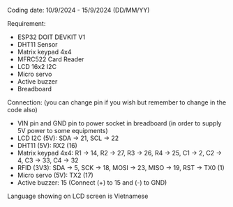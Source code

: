 Coding date: 10/9/2024 - 15/9/2024 (DD/MM/YY)

Requirement:

- ESP32 DOIT DEVKIT V1
- DHT11 Sensor
- Matrix keypad 4x4
- MFRC522 Card Reader
- LCD 16x2 I2C
- Micro servo
- Active buzzer
- Breadboard

Connection: (you can change pin if you wish but remember to change in the code also)

- VIN pin and GND pin to power socket in breadboard (in order to supply 5V power to some equipments)
- LCD I2C (5V): SDA -> 21, SCL -> 22
- DHT11 (5V): RX2 (16)
- Matrix keypad 4x4: R1 -> 14, R2 -> 27, R3 -> 26, R4 -> 25, C1 -> 2, C2 -> 4, C3 -> 33, C4 -> 32
- RFID (3V3): SDA -> 5, SCK -> 18, MOSI -> 23, MISO -> 19, RST -> TX0 (1)
- Micro servo (5V): TX2 (17)
- Active buzzer: 15 (Connect (+) to 15 and (-) to GND)

Language showing on LCD screen is Vietnamese
